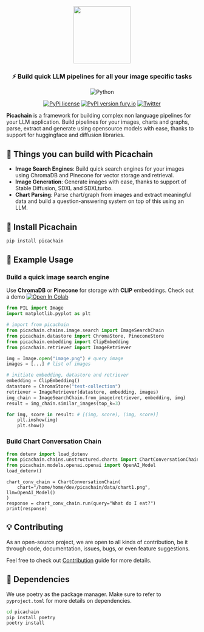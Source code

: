 <div align="center">
<img src="https://github.com/d1pankarmedhi/picachain/assets/136924835/3a299c21-6590-4ee1-a3c1-73a92653f21e" height=150></img>
<h3>⚡️ Build quick LLM pipelines for all your image specific tasks</h3>

![Python](https://img.shields.io/badge/python-3670A0?style=for-the-badge&logo=python&logoColor=ffdd54)

[![PyPi license](https://badgen.net/pypi/license/pip/)]() [![PyPI version fury.io](https://badge.fury.io/py/picachain.svg)](https://pypi.python.org/pypi/picachain/)
[![Twitter](https://img.shields.io/twitter/url/https/twitter.com/picachain.svg?style=social&label=Follow%20%40Picachain)](https://twitter.com/picachain)



</div>


**Picachain** is a framework for building complex non language pipelines for your LLM application. Build pipelines for your images, charts and graphs, parse, extract and generate using opensource models with ease, thanks to support for huggingface and diffusion libraries.

## 🌉 Things you can build with Picachain
- **Image Search Engines**: Build quick search engines for your images using ChromaDB and Pinecone for vector storage and retrieval. 
- **Image Generation**: Generate images with ease, thanks to support of Stable Diffusion, SDXL and SDXLturbo.
- **Chart Parsing**: Parse chart/graph from images and extract meaningful data and build a question-answering system on top of this using an LLM.

## 📌 Install Picachain

```bash
pip install picachain
```

## 🥇 Example Usage

### Build a quick image search engine

Use **ChromaDB** or **Pinecone** for storage with **CLIP** embeddings.
Check out a demo [![Open In Colab](https://colab.research.google.com/assets/colab-badge.svg)](https://colab.research.google.com/drive/1FbruIGMBrD7VW5jCHStHzGlsEuigbS0q?usp=sharing)


```python
from PIL import Image
import matplotlib.pyplot as plt

# import from picachain
from picachain.chains.image.search import ImageSearchChain
from picachain.datastore import ChromaStore, PineconeStore
from picachain.embedding import ClipEmbedding
from picachain.retriever import ImageRetriever
```

```python
img = Image.open("image.png") # query image
images = [...] # list of images
```

```python
# initiate embedding, datastore and retriever
embedding = ClipEmbedding()
datastore = ChromaStore("test-collection")
retriever = ImageRetriever(datastore, embedding, images)
img_chain = ImageSearchChain.from_image(retriever, embedding, img)
result = img_chain.similar_images(top_k=3)

for img, score in result: # [(img, score), (img, score)]
    plt.imshow(img)
    plt.show()

```

### Build Chart Conversation Chain

```python
from dotenv import load_dotenv
from picachain.chains.unstructured.charts import ChartConversationChain
from picachain.models.openai.openai import OpenAI_Model
load_dotenv()
```
```pyhton
chart_conv_chain = ChartConversationChain(
    chart="/home/home/dev/picachain/data/chart1.png", llm=OpenAI_Model()
)
response = chart_conv_chain.run(query="What do I eat?")
print(response)
```

## 💡 Contributing
As an open-source project, we are open to all kinds of contribution, be it through code, documentation, issues, bugs, or even feature suggestions. 

Feel free to check out [Contribution](/CONTRIBUTION.md) guide for more details.

## 🔧 Dependencies
We use poetry as the package manager. Make sure to refer to `pyproject.toml` for more details on dependencies. 

```bash
cd picachain
pip install poetry
poetry install 
```


